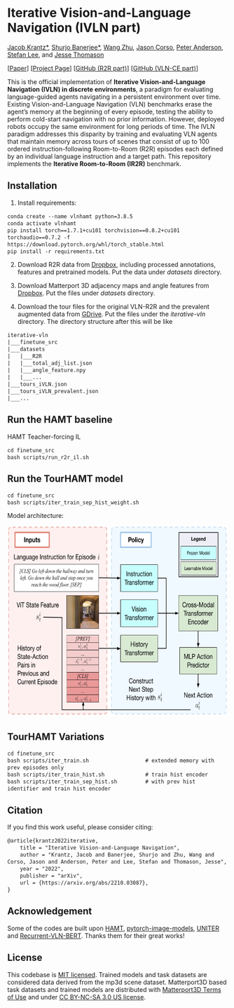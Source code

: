 # Iterative Vision-and-Language Navigation (IVLN part)

[Jacob Krantz*](https://jacobkrantz.github.io), [Shurjo Banerjee*](https://shurjobanerjee.github.io), [Wang Zhu](https://billzhu.me), [Jason Corso](https://web.eecs.umich.edu/~jjcorso), [Peter Anderson](https://panderson.me), [Stefan Lee](http://web.engr.oregonstate.edu/~leestef), and [Jesse Thomason](https://jessethomason.com)

[[Paper](https://arxiv.org/abs/2210.03087)] [[Project Page](https://jacobkrantz.github.io/ivln)] [[GitHub (R2R part)](https://github.com/Bill1235813/IVLN)] [[GitHub (VLN-CE part)](https://github.com/jacobkrantz/IVLN-CE)]

This is the official implementation of **Iterative Vision-and-Language Navigation (IVLN) in discrete environments**, 
a paradigm for evaluating language-guided agents navigating in a persistent environment over time. 
Existing Vision-and-Language Navigation (VLN) benchmarks erase the agent’s memory at the beginning of every episode, 
testing the ability to perform cold-start navigation with no prior information. 
However, deployed robots occupy the same environment for long periods of time. 
The IVLN paradigm addresses this disparity by training and evaluating VLN agents that maintain memory across tours of scenes that consist of up to 100 ordered instruction-following Room-to-Room (R2R) episodes each defined by an individual language instruction and a target path. 
This repository implements the **Iterative Room-to-Room (IR2R)** benchmark.

## Installation

1. Install requirements:
```setup
conda create --name vlnhamt python=3.8.5
conda activate vlnhamt
pip install torch==1.7.1+cu101 torchvision==0.8.2+cu101 torchaudio==0.7.2 -f https://download.pytorch.org/whl/torch_stable.html
pip install -r requirements.txt
```
2. Download R2R data from [Dropbox](https://www.dropbox.com/sh/3a5j03u286px604/AABNp887W7_Fhgv13gUt4wzda?dl=0), including processed annotations, features and pretrained models. Put the data under *datasets* directory.

3. Download Matterport 3D adjacency maps and angle features from [Dropbox](https://www.dropbox.com/sh/1jibefgj956rjbp/AAAx-ATXwrPk6NlLKFUW6DFsa?dl=0). Put the files under *datasets* directory. 
4. Download the tour files for the original VLN-R2R and the prevalent augmented data from [GDrive](https://drive.google.com/drive/folders/1pALNPuAdSxtAKpUel9BNuy0Dn11_PZNP?usp=sharing). Put the files under the *iterative-vln* directory. The directory structure after this will be like
```directory
iterative-vln
|___finetune_src
|___datasets
|   |___R2R
|   |___total_adj_list.json
|   |___angle_feature.npy
|   |___...
|___tours_iVLN.json
|___tours_iVLN_prevalent.json
|___...
```


## Run the HAMT baseline
HAMT Teacher-forcing IL
```baseline
cd finetune_src
bash scripts/run_r2r_il.sh
```


## Run the TourHAMT model

```tour_hamt
cd finetune_src
bash scripts/iter_train_sep_hist_weight.sh
```

Model architecture:

<p align="center">
  <img width="640" height="437" src="./files/Model-THAMT.png" alt="IVLN">
</p>

## TourHAMT Variations

```var_tour_hamt
cd finetune_src
bash scripts/iter_train.sh                  # extended memory with prev episodes only
bash scripts/iter_train_hist.sh             # train hist encoder
bash scripts/iter_train_sep_hist.sh         # with prev hist identifier and train hist encoder
```

## Citation
If you find this work useful, please consider citing:
```
@article{krantz2022iterative,
    title = "Iterative Vision-and-Language Navigation",
    author = "Krantz, Jacob and Banerjee, Shurjo and Zhu, Wang and Corso, Jason and Anderson, Peter and Lee, Stefan and Thomason, Jesse",
    year = "2022",
    publisher = "arXiv",
    url = {https://arxiv.org/abs/2210.03087},
}
```

## Acknowledgement
Some of the codes are built upon [HAMT](https://github.com/cshizhe/VLN-HAMT), [pytorch-image-models](https://github.com/rwightman/pytorch-image-models), [UNITER](https://github.com/ChenRocks/UNITER) and [Recurrent-VLN-BERT](https://github.com/YicongHong/Recurrent-VLN-BERT).
Thanks them for their great works!

## License
This codebase is [MIT licensed](LICENSE). Trained models and task datasets are considered data derived from the mp3d scene dataset. Matterport3D based task datasets and trained models are distributed with [Matterport3D Terms of Use](http://kaldir.vc.in.tum.de/matterport/MP_TOS.pdf) and under [CC BY-NC-SA 3.0 US license](https://creativecommons.org/licenses/by-nc-sa/3.0/us/).
